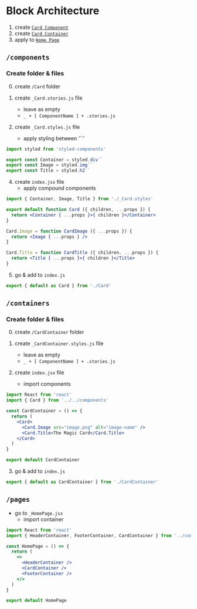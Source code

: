 # Block Architecture

1. create [`Card Component`](#components)
2. create [`Card Container`](#containers)
3. apply to [`Home Page`](#pages)

## **`/components`**

### Create folder & files

0. create `/Card` folder

1. create `_Card.stories.js` file
   - leave as empty
   - `_ + [ ComponentName ] + .stories.js`

2. create `_Card.styles.js` file
	- apply styling between '``'

```jsx
import styled from 'styled-components'

export const Container = styled.div``
export const Image = styled.img``
export const Title = styled.h2``
```

4. create `index.jsx` file
   - apply compound components

```jsx
import { Container, Image, Title } from './_Card.styles'

export default function Card ({ children, ...props }) {
  return <Container { ...props }>{ children }</Container>
}

Card.Image = function CardImage ({ ...props }) {
  return <Image { ...props } />
}

Card.Title = function CardTitle ({ children, ...props }) {
  return <Title { ...props }>{ children }</Title>
}
```

5. go & add to `index.js`

```js
export { default as Card } from './Card'
```

## **`/containers`**

### Create folder & files

0. create `/CardContainer` folder

1. create `_CardContainer.styles.js` file
   - leave as empty
   - `_ + [ ComponentName ] + .stories.js`

2. create `index.jsx` file
	- import components

```jsx
import React from 'react'
import { Card } from '../../components'

const CardContainer = () => {
  return (
    <Card>
      <Card.Image src="image.png" alt="image-name" />
      <Card.Title>The Magic Card</Card.Title>
    </Card>
  )
}

export default CardContainer
```

3. go & add to `index.js`

```js
export { default as CardContainer } from './CardContainer'
```

## **`/pages`**

- go to `_HomePage.jsx`
	- import container
```jsx
import React from 'react'
import { HeaderContainer, FooterContainer, CardContainer } from '../containers'

const HomePage = () => {
  return (
    <>
      <HeaderContainer />
      <CardContainer />
  	  <FooterContainer />
    </>
  )
}

export default HomePage
```
